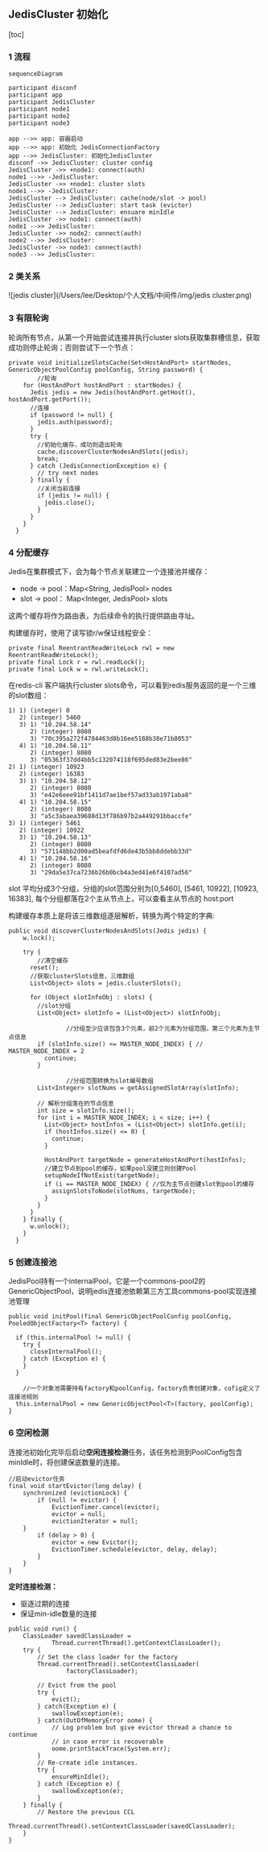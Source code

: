 ## JedisCluster 初始化

[toc]

### 1 流程

```mermaid
sequenceDiagram

participant disconf
participant app
participant JedisCluster
participant node1
participant node2
participant node3

app -->> app: 容器启动
app -->> app: 初始化 JedisConnectionFactory
app -->> JedisCluster: 初始化JedisCluster
disconf ->> JedisCluster: cluster config
JedisCluster ->> +node1: connect(auth)
node1 -->> -JedisCluster: 
JedisCluster ->> +node1: cluster slots
node1 -->> -JedisCluster:  
JedisCluster --> JedisCluster: cache(node/slot -> pool)
JedisCluster --> JedisCluster: start task (evictor)
JedisCluster --> JedisCluster: ensuare minIdle
JedisCluster ->> node1: connect(auth)
node1 -->> JedisCluster: 
JedisCluster ->> node2: connect(auth)
node2 -->> JedisCluster: 
JedisCluster ->> node3: connect(auth)
node3 -->> JedisCluster: 
```

### 2 类关系

![jedis cluster](/Users/lee/Desktop/个人文档/中间件/img/jedis cluster.png)

### 3 有限轮询

轮询所有节点，从第一个开始尝试连接并执行cluster slots获取集群槽信息，获取成功则停止轮询；否则尝试下一个节点：

```
private void initializeSlotsCache(Set<HostAndPort> startNodes, GenericObjectPoolConfig poolConfig, String password) {
	 	//轮询
    for (HostAndPort hostAndPort : startNodes) {
      Jedis jedis = new Jedis(hostAndPort.getHost(), hostAndPort.getPort());
      //连接
      if (password != null) {
        jedis.auth(password);
      }
      try {
      	//初始化缓存，成功则退出轮询
        cache.discoverClusterNodesAndSlots(jedis);
        break;
      } catch (JedisConnectionException e) {
        // try next nodes
      } finally {
      	//关闭当前连接
        if (jedis != null) {
          jedis.close();
        }
      }
    }
  }
```

### 4 分配缓存

Jedis在集群模式下，会为每个节点关联建立一个连接池并缓存：

* node -> pool：Map<String, JedisPool> nodes
* slot -> pool： Map<Integer, JedisPool> slots

这两个缓存将作为路由表，为后续命令的执行提供路由寻址。

构建缓存时，使用了读写锁r/w保证线程安全：

```
private final ReentrantReadWriteLock rwl = new ReentrantReadWriteLock();
private final Lock r = rwl.readLock();
private final Lock w = rwl.writeLock();
```

在redis-cli 客户端执行cluster slots命令，可以看到redis服务返回的是一个三维的slot数组：

```
1) 1) (integer) 0
   2) (integer) 5460
   3) 1) "10.204.58.14"
      2) (integer) 8080
      3) "70c395a272f4784463d8b16ee5188b38e71b8053"
   4) 1) "10.204.58.11"
      2) (integer) 8080
      3) "05363f37dd4bb5c132074118f695ded83e2bee86"
2) 1) (integer) 10923
   2) (integer) 16383
   3) 1) "10.204.58.12"
      2) (integer) 8080
      3) "e42e6eee91bf1411d7ae1bef57ad33ab1971aba8"
   4) 1) "10.204.58.15"
      2) (integer) 8080
      3) "a5c3abaea39688d13f786b97b2a449291bbaccfe"
3) 1) (integer) 5461
   2) (integer) 10922
   3) 1) "10.204.58.13"
      2) (integer) 8080
      3) "571148bb2d00ad5beafdfd6de43b5bb8ddebb33d"
   4) 1) "10.204.58.16"
      2) (integer) 8080
      3) "29da5e37ca7236b26b0bcb4a3ed41e6f4107ad56"
```

slot 平均分成3个分组，分组的slot范围分别为[0,5460], [5461, 10922], [10923, 16383],  每个分组都落在2个主从节点上，可以查看主从节点的 host:port

构建缓存本质上是将该三维数组逐层解析，转换为两个特定的字典:

```
public void discoverClusterNodesAndSlots(Jedis jedis) {
    w.lock();

    try {
    	//清空缓存
      reset();
      //获取clusterSlots信息，三维数组
      List<Object> slots = jedis.clusterSlots();

      for (Object slotInfoObj : slots) {
      	//slot分组
        List<Object> slotInfo = (List<Object>) slotInfoObj;

				//分组至少应该包含3个元素，前2个元素为分组范围，第三个元素为主节点信息
        if (slotInfo.size() <= MASTER_NODE_INDEX) { // MASTER_NODE_INDEX = 2
          continue;
        }

				//分组范围转换为slot编号数组
        List<Integer> slotNums = getAssignedSlotArray(slotInfo);

        // 解析分组落在的节点信息
        int size = slotInfo.size();
        for (int i = MASTER_NODE_INDEX; i < size; i++) {
          List<Object> hostInfos = (List<Object>) slotInfo.get(i);
          if (hostInfos.size() <= 0) {
            continue;
          }

          HostAndPort targetNode = generateHostAndPort(hostInfos);
          //建立节点到pool的缓存，如果pool没建立则创建Pool
          setupNodeIfNotExist(targetNode);
          if (i == MASTER_NODE_INDEX) { //仅为主节点创建slot到pool的缓存
            assignSlotsToNode(slotNums, targetNode);
          }
        }
      }
    } finally {
      w.unlock();
    }
  }
```



### 5 创建连接池

JedisPool持有一个internalPool，它是一个commons-pool2的GenericObjectPool，说明jedis连接池依赖第三方工具commons-pool实现连接池管理

```
public void initPool(final GenericObjectPoolConfig poolConfig, PooledObjectFactory<T> factory) {

  if (this.internalPool != null) {
    try {
      closeInternalPool();
    } catch (Exception e) {
    }
  }

	//一个对象池需要持有factory和poolConfig，factory负责创建对象，cofig定义了连接池规则
  this.internalPool = new GenericObjectPool<T>(factory, poolConfig);
}
```

### 6 空闲检测

连接池初始化完毕后启动**空闲连接检测**任务，该任务检测到PoolConfig包含minIdle时，将创建保底数量的连接。

```
//启动evictor任务
final void startEvictor(long delay) {
  	synchronized (evictionLock) {
  		if (null != evictor) {
  			EvictionTimer.cancel(evictor);
  			evictor = null;
  			evictionIterator = null;
  	}
  		if (delay > 0) {
  			evictor = new Evictor();
  			EvictionTimer.schedule(evictor, delay, delay);
  		}
  	}
}
```

**定时连接检测：**

* 驱逐过期的连接
* 保证min-idle数量的连接

```
public void run() {
    ClassLoader savedClassLoader =
            Thread.currentThread().getContextClassLoader();
    try {
        // Set the class loader for the factory
        Thread.currentThread().setContextClassLoader(
                factoryClassLoader);

        // Evict from the pool
        try {
            evict();
        } catch(Exception e) {
            swallowException(e);
        } catch(OutOfMemoryError oome) {
            // Log problem but give evictor thread a chance to continue
            // in case error is recoverable
            oome.printStackTrace(System.err);
        }
        // Re-create idle instances.
        try {
            ensureMinIdle();
        } catch (Exception e) {
            swallowException(e);
        }
    } finally {
        // Restore the previous CCL
        Thread.currentThread().setContextClassLoader(savedClassLoader);
    }
}
```

